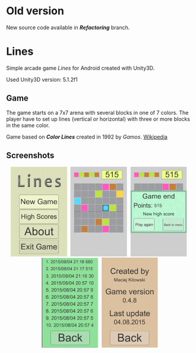 # Old version
New source code available in <i><b>Refactoring</b></i> branch.
# Lines
Simple arcade game <i>Lines</i> for Android created with Unity3D.

Used Unity3D version: 5.1.2f1

## Game
The game starts on a 7x7 arena with several blocks in one of 7 colors. The player have to set up lines (vertical or horizontal) with three or more blocks in the same color.

Game based on <i><b>Color Lines</b></i> created in 1992 by <i>Gamos</i>. [Wikipedia](https://en.wikipedia.org/wiki/Color_Lines)

## Screenshots
<div align="center">
        <img width="30%" src="screenshots/1.png" alt="Screenshots" title="Main Menu"</img>
        <img height="0" width="2px">
        <img width="30%" src="screenshots/2.png" alt="Screenshots" title="Game"></img>
        <img height="0" width="2px">
        <img width="30%" src="screenshots/3.png" alt="Screenshots" title="Game Loss"></img>
        <img height="0" width="2px">
        <img width="30%" src="screenshots/4.png" alt="Screenshots" title="High Scores"></img>
        <img height="0" width="2px">
        <img width="30%" src="screenshots/5.png" alt="Screenshots" title="About"></img>
</div>
